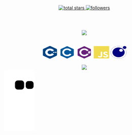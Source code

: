 <!-- 
Top Badges
-->
<p align='center'>
    <a href='https://github.com/Cavatard?tab=repositories&sort=stargazers'>
        <img alt='total stars' title='Total stars on GitHub' src='https://custom-icon-badges.herokuapp.com/badge/dynamic/json?logo=star&color=55960c&labelColor=488207&label=Stars&style=for-the-badge&query=%24.stars&url=https://api.github-star-counter.workers.dev/user/Cavatard'/>
    </a>
    <a href='https://github.com/Cavatard?tab=followers'>
        <img alt='followers' title='Follow Me on GitHub' src='https://custom-icon-badges.herokuapp.com/github/followers/Cavatard?color=236ad3&labelColor=1155ba&style=for-the-badge&logo=person-add&label=Follow&logoColor=white'/>
    </a>
</p>


<!-- 
Spaces
-->
<br>
<br>

<!-- 
Profile Stats 
-->
<p align="middle">
    <img src='https://github-readme-streak-stats.herokuapp.com?user=Cavatard&theme=gotham&hide_border=true&date_format=j%20M%5B%20Y%5D'/>
</p>


<!-- 
Known Coding languages 
-->
<div style="display: inline_block" align="middle"><br>
    <img align="center" alt="Rafa-CPP" height="40" width="50" src="https://raw.githubusercontent.com/devicons/devicon/master/icons/cplusplus/cplusplus-plain.svg">
    <img align="center" alt="Rafa-C" height="40" width="50" src="https://raw.githubusercontent.com/devicons/devicon/master/icons/c/c-plain.svg">
    <img align="center" alt="Rafa-Csharp" height="40" width="50" src="https://raw.githubusercontent.com/devicons/devicon/master/icons/csharp/csharp-plain.svg">
    <img align="center" alt="Rafa-Js" height="40" width="50" src="https://raw.githubusercontent.com/devicons/devicon/master/icons/javascript/javascript-plain.svg">
    <img align="center" alt="Rafa-Lua" height="40" width="50" src="https://raw.githubusercontent.com/devicons/devicon/master/icons/lua/lua-plain.svg">
    <br>
<br>
    <img align="center"  src="https://discord.c99.nl/widget/theme-4/922912067961372683.png">
</div>


<!-- 
Snake animation
-->
  <a href='https://github.com/Cavatard'>
        <img alt='Snake Animation' src='https://github.com/rafaballerini/rafaballerini/blob/output/github-contribution-grid-snake.svg'/>
